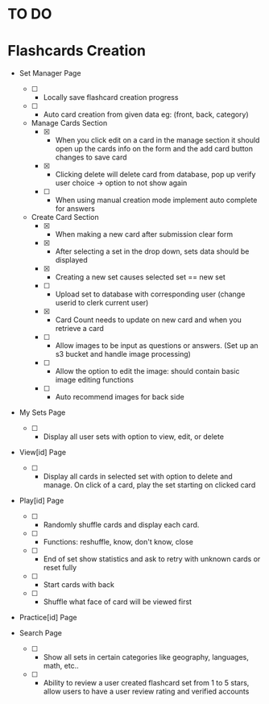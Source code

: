 # TO DO


# Flashcards Creation
- Set Manager Page                  
    - [ ] - Locally save flashcard creation progress
    - [ ] - Auto card creation from given data eg: (front, back, category)
    
    - Manage Cards Section
        - [x] - When you click edit on a card in the manage section it should open up the cards info on the form and the add card button changes to save card
        - [x] - Clicking delete will delete card from database, pop up verify user choice -> option to not show again
        - [ ] - When using manual creation mode implement auto complete for answers
    - Create Card Section
        - [x] - When making a new card after submission clear form
        - [x] - After selecting a set in the drop down, sets data should be displayed
        - [x] - Creating a new set causes selected set == new set
        - [ ] - Upload set to database with corresponding user (change userid to clerk current user)
        - [x] - Card Count needs to update on new card and when you retrieve a card
        - [ ] - Allow images to be input as questions or answers. (Set up an s3 bucket and handle image processing)
        - [ ] - Allow the option to edit the image: should contain basic image editing functions
        - [ ] - Auto recommend images for back side
    
- My Sets Page
    - [ ] - Display all user sets with option to view, edit, or delete

- View[id] Page     
    - [ ] - Display all cards in selected set with option to delete and manage. On click of a card, play the set starting on clicked card
    
- Play[id] Page
    - [ ] - Randomly shuffle cards and display each card.
    - [ ] - Functions: reshuffle, know, don't know, close
    - [ ] - End of set show statistics and ask to retry with unknown cards or reset fully
    - [ ] - Start cards with back
    - [ ] - Shuffle what face of card will be viewed first

- Practice[id] Page
    
- Search Page
    - [ ] - Show all sets in certain categories like geography, languages, math, etc..
    - [ ] - Ability to review a user created flashcard set from 1 to 5 stars, allow users to have a user review rating and verified accounts